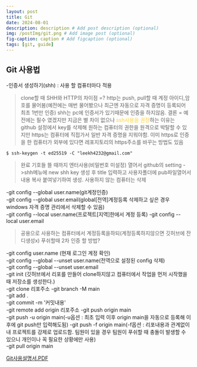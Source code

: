 ```yaml
---
layout: post
title: Git
date: 2024-08-01
description: description # Add post description (optional)
img: /postImg/git.png # Add image post (optional)
fig-caption: caption # Add figcaption (optional)
tags: [git, guide]
---
```

## Git 사용법

-인증서 생성하기(shh) : 사용 할 컴퓨터마다 적용
> clone할 때 SHH와 HTTP의 차이점 =? http는 push, pull할 때 계정 아이디,암호를 물어봄(예전에는 매번 물어봤으나 최근엔 자동으로 자격 증명이 등록되어 최초 1번만 인증) shh는 pc에 인증서가 있기때문에 인증을 하지않음. 결론 = 예전에는 필수 였겠지만 지금은 별 차이 없으나 <span style="color:ffd33d">ssh사용을 권장</span>하는 이유는 github 설정에서 key를 삭제해 원하는 컴퓨터의 권한을 원격으로 박탈할 수 있지만 https는 컴퓨터에 직접가서 일반 자격 증명을 지워야함. 이미 https로 인증을 한 컴퓨터가 외부에 있다면 레포지토리의 https주소를 바꾸는 방법도 있음

```
$ ssh-keygen -t ed25519 -C "leekh4232@gmail.com"
```
>완료 기호들 뜰 때까지 엔터사용(비밀번호 미설정) 열어서 github의 setting ->shh메뉴에 new shh key 생성 후 title 입력하고 사용자폴더에 pub파일열어서 내용 복사 붙여넣기하여 생성. 사용하지 않는 컴퓨터는 삭제

-git config --global user.name(git계정인증)   
-git config --global user.email(global[전역]계정등록 삭제하고 싶은 경우 windows 자격 증명 관리에서 삭제할 수 있음)   
-git config --local user.name(프로젝트[지역]한에서 계정 등록)
-git config --local user.email   
>공용으로 사용하는 컴퓨터에서 계정등록을하되(계정등록하지않으면 깃허브에 잔디생성x) 푸쉬할때 2차 인증 할 방법? 

-git config user.name (현재 로그인 계정 확인)   
-git config --global --unset user.name(전역으로 설정된 config 삭제)   
-git config --global --unset user.email   
-git init (깃허브에서 리포를 만들어 clone하지않고 컴퓨터에서 작업을 먼저 시작했을 때 저장소를 생성한다.)   
-git clone 리포주소
-git branch -M main   
-git add .   
-git commit -m '커밋내용'   
-git remote add origin 리포주소
-git push origin main   
-git push -u origin main(-u옵션 : 최초 입력 이후 origin main을 자동으로 등록해 이후에 git push만 입력해도됨)
-git push -f origin main(-f옵션 : 리포내용과 관계없이 내 프로젝트를 강제로 업로드함. 팀원이 있을 경우 팀원이 푸쉬할 때 충돌이 발생할 수 있으니 개인이나 꼭 필요한 상황에만 사용)   
-git pull origin main
 
[Git사용설명서.PDF](https://github.com/user-attachments/files/16408329/05-Github.pdf)   

